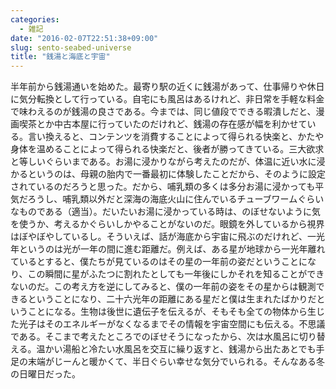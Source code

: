 ```yaml
---
categories:
  - 雑記
date: "2016-02-07T22:51:38+09:00"
slug: sento-seabed-universe
title: "銭湯と海底と宇宙"
---
```


半年前から銭湯通いを始めた。最寄り駅の近くに銭湯があって、仕事帰りや休日に気分転換として行っている。自宅にも風呂はあるけれど、非日常を手軽な料金で味わえるのが銭湯の良さである。今までは、同じ値段でできる暇潰しだと、漫画喫茶とか中古本屋に行っていたのだけれど、銭湯の存在感が幅を利かせている。言い換えると、コンテンツを消費することによって得られる快楽と、かたや身体を温めることによって得られる快楽だと、後者が勝ってきている。三大欲求と等しいぐらいまである。お湯に浸かりながら考えたのだが、体温に近い水に浸かるというのは、母親の胎内で一番最初に体験したことだから、そのように設定されているのだろうと思った。だから、哺乳類の多くは多分お湯に浸かっても平気だろうし、哺乳類以外だと深海の海底火山に住んでいるチューブワームぐらいなものである（適当）。だいたいお湯に浸かっている時は、のぼせないように気を使うか、考えるかぐらいしかやることがないのだ。眼鏡を外しているから視界はぼやぼやしているし。そういえば、話が海底から宇宙に飛ぶのだけれど、一光年というのは光が一年の間に進む距離だ。例えば、ある星が地球から一光年離れているとすると、僕たちが見ているのはその星の一年前の姿だということになり、この瞬間に星がふたつに割れたとしても一年後にしかそれを知ることができないのだ。この考え方を逆にしてみると、僕の一年前の姿をその星からは観測できるということになり、二十六光年の距離にある星だと僕は生まれたばかりだということになる。生物は後世に遺伝子を伝えるが、そもそも全ての物体から生じた光子はそのエネルギーがなくなるまでその情報を宇宙空間にも伝える。不思議である。そこまで考えたところでのぼせそうになったから、次は水風呂に切り替える。温かい湯船と冷たい水風呂を交互に繰り返すと、銭湯から出たあとでも手足の末端がじーんと暖かくて、半日ぐらい幸せな気分でいられる。そんなある冬の日曜日だった。
